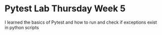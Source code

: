 # Pytest Lab Thursday Week 5


I learned the basics of Pytest and how to run and check if exceptions exist in python scripts
